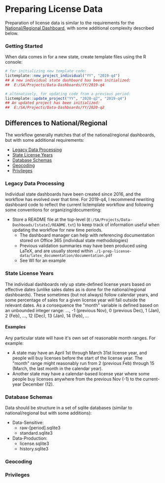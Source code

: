 
# Preparing License Data

Preparation of license data is similar to the requirements for the [National/Regional Dashboard](https://github.com/southwick-associates/salicprep/blob/master/github_vignettes/workflow-overview.md), with some additional complexity described below. 

### Getting Started

When data comes in for a new state, create template files using the R console:

```r
# for initializing new template code:
lictemplate::new_project_individual("YY", "2019-q4")
## A new individual state dashboard has been initialized:
##  E:/SA/Projects/Data-Dashboards/YY/2019-q4

# altenatively, for updating code from a previous period:
lictemplate::update_project("YY", "2020-q2", "2019-q4")
## An updated project has been initialized:
##  E:/SA/Projects/Data-Dashboards/YY/2020-q2
```

## Differences to National/Regional

The workflow generally matches that of the national/regional dashboards, but with some additional requirements:

- [Legacy Data Processing](#legacy-data-processing)
- [State License Years](#state-license-years)
- [Database Schemas](#database-schemas)
- [Geocoding](#geocoding)
- [Privileges](#privileges)

### Legacy Data Processing

Individual state dashboards have been created since 2016, and the workflow has evolved over that time. For 2019-q4, I recommend rewriting dashboard code to reflect the current lictemplate workflow and following some conventions for organizing/documenting:

- Store a README file at the top-level (`E:/SA/Projects/Data-Dashboads/[state]/README.txt`) to keep track of information useful when updating the workflow for new time periods.
    + The dashboard manager can help with referencing documentation stored on Office 365 (individual state methodologies) 
    + Previous validation summaries may have been produced using LaTeX, and are usually stored within `./1-prep-license-data/latex_documentation/documentation.pdf`
    + See WI for an example

### State License Years

The individual dashboards rely up state-defined license years based on effective dates (unlike sales dates as is done for the national/regional dashboards). These sometimes (but not always) follow calendar years, and some percentage of sales for a given license year will fall outside the relevant dates. As a consequence the "month" variable is defined based on an unbounded integer range: ..., -1 (previous Nov), 0 (previous Dec), 1 (Jan), 2 (Feb), ..., 12 (Dec), 13 (Jan), 14 (Feb), ... 

#### Examples

Any particular state will have it's own set of reasonable month ranges. For example:

- A state may have an April 1st through March 31st license year, and people will buy licenses before the start of the license year. The "month" range might reasonably run from 2 (previous Feb) through 15 (March, the last month in the calendar year). 
- Another state may have a calendar-based license year where some people buy licenses anywhere from the previous Nov (-1) to the current-year December (12).

### Database Schemas

Data should be structure in a set of sqlite databases (similar to national/regional but with some additions):

- Data-Sensitive:
    + raw-[period].sqlite3
    + standard.sqlite3
- Data-Production:
    + license.sqlite3
    + history.sqlite3
    


### Geocoding

### Privileges

